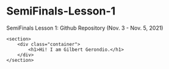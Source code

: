 # SemiFinals-Lesson-1
SemiFinals Lesson 1: Github Repository (Nov. 3 - Nov. 5, 2021)

<!DOCTYPE html>
<html>
<head>
<title> </title>
<style type="text/css">

body{
    font-family: sans-serif;
}

section{
    background-image: url(blank_background.jpg);
    height: 97vh;

    display: flex;
    align-items: center;
    justify-content: center;
}
.container{
    
    max-width: 700px;
    margin: auto;
    width: 100%; 

    height: 50vh;
    display: flex;
    align-items: center;
    justify-content: center;
}

</style>
</head>
<body>

    <section>
        <div class="container">
            <h1>Hi! I am Gilbert Gerondio.</h1>
        </div>
    </section>
</body>
</html>
